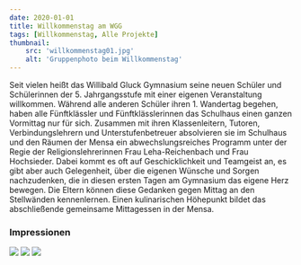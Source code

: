 ```yaml
---
date: 2020-01-01
title: Willkommenstag am WGG
tags: [Willkommenstag, Alle Projekte]
thumbnail: 
    src: 'willkommenstag01.jpg'
    alt: 'Gruppenphoto beim Willkommenstag' 
---
```


Seit vielen heißt das Willibald Gluck Gymnasium seine neuen Schüler und Schülerinnen der 5. Jahrgangsstufe mit einer eigenen Veranstaltung willkommen. Während alle anderen Schüler ihren 1. Wandertag begehen, haben alle Fünftklässler und Fünftklässlerinnen das Schulhaus einen ganzen Vormittag nur für sich. Zusammen mit ihren Klassenleitern, Tutoren, Verbindungslehrern und Unterstufenbetreuer absolvieren sie im Schulhaus und den Räumen der Mensa ein abwechslungsreiches Programm unter der Regie der Religionslehrerinnen Frau Leha-Reichenbach und Frau Hochsieder. Dabei kommt es oft auf Geschicklichkeit und Teamgeist an, es gibt aber auch Gelegenheit, über die eigenen Wünsche und Sorgen nachzudenken, die in diesen ersten Tagen am Gymnasium das eigene Herz bewegen. Die Eltern können diese Gedanken gegen Mittag an den Stellwänden kennenlernen. Einen kulinarischen Höhepunkt bildet das abschließende gemeinsame Mittagessen in der Mensa.

### Impressionen

<img src = "/images/willkommenstag01.jpg">
<img src = "/images/willkommenstag02.jpg">
<img src = "/images/willkommenstag03.jpg">
